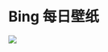 <!-- ![](https://cn.bing.com//th?id=OHR.NoctilucentClouds_ZH-CN4816301354_UHD.jpg&rf=LaDigue_UHD.jpg&pid=hp) -->

# Bing 每日壁纸

![](https://cn.bing.com//th?id=OHR.NoctilucentClouds_ZH-CN4816301354_1920x1080.jpg&rf=LaDigue_1920x1080.jpg&pid=hp)
